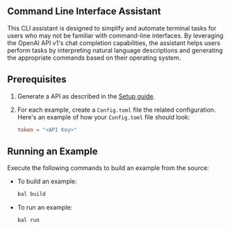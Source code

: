 ## Command Line Interface Assistant 

This CLI assistant is designed to simplify and automate terminal tasks for users who may not be familiar with command-line interfaces. By leveraging the OpenAI API v1's chat completion capabilities, the assistant helps users perform tasks by interpreting natural language descriptions and generating the appropriate commands based on their operating system.

## Prerequisites

1. Generate a API as described in the [Setup guide](https://central.ballerina.io/ballerinax/openai.chat/latest#setup-guide).

2. For each example, create a `Config.toml` file the related configuration. Here's an example of how your `Config.toml` file should look:

    ```toml
    token = "<API Key>"
    ```

## Running an Example

Execute the following commands to build an example from the source:

* To build an example:

    ```bash
    bal build
    ```

* To run an example:

    ```bash
    bal run
    ```
